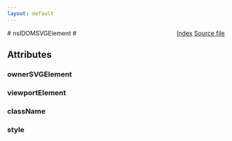 ```yaml
---
layout: default
---
```

<div class='links' style='float:right'><a href="../index.html">Index</a>
<a href="http://dxr.mozilla.org/mozilla-central/source/dom/interfaces/svg/nsIDOMSVGElement.idl">Source file</a>
</div>
# nsIDOMSVGElement #

## Attributes ##

### ownerSVGElement ###

### viewportElement ###

### className ###

### style ###
